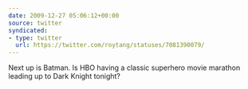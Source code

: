 ```yaml
---
date: 2009-12-27 05:06:12+00:00
source: twitter
syndicated:
- type: twitter
  url: https://twitter.com/roytang/statuses/7081390079/
---
```


Next up is Batman. Is HBO having a classic superhero movie marathon leading up to Dark Knight tonight?